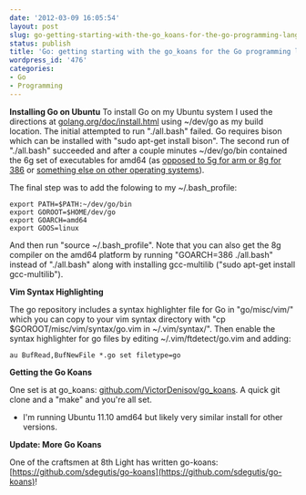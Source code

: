 ```yaml
---
date: '2012-03-09 16:05:54'
layout: post
slug: go-getting-starting-with-the-go_koans-for-the-go-programming-language
status: publish
title: 'Go: getting starting with the go_koans for the Go programming language'
wordpress_id: '476'
categories:
- Go
- Programming
---
```


**Installing Go on Ubuntu**
To install Go on my Ubuntu system I used the directions at [golang.org/doc/install.html](http://golang.org/doc/install.html) using ~/dev/go as my build location. The initial attempted to run "./all.bash" failed. Go requires bison which can be installed with "sudo apt-get install bison". The second run of "./all.bash" succeeded and after a couple minutes ~/dev/go/bin contained the 6g set of executables for amd64 (as [opposed to 5g for arm or 8g for 386](http://golang.org/doc/go_faq.html#What_kind_of_a_name_is_6g) or [something else on other operating systems](http://golang.org/doc/install.html#fetch)).

The final step was to add the folowing to my ~/.bash_profile:

    
    export PATH=$PATH:~/dev/go/bin
    export GOROOT=$HOME/dev/go
    export GOARCH=amd64
    export GOOS=linux


And then run "source ~/.bash_profile". Note that you can also get the 8g compiler on the amd64 platform by running "GOARCH=386 ./all.bash" instead of "./all.bash" along with installing gcc-multilib ("sudo apt-get install gcc-multilib").

**Vim Syntax Highlighting**

The go repository includes a syntax highlighter file for Go in "go/misc/vim/" which you can copy to your vim syntax directory with "cp $GOROOT/misc/vim/syntax/go.vim in ~/.vim/syntax/". Then enable the syntax highlighter for go files by editing ~/.vim/ftdetect/go.vim and adding:

    
    au BufRead,BufNewFile *.go set filetype=go




**Getting the Go Koans**

One set is at go_koans: [github.com/VictorDenisov/go_koans](https://github.com/VictorDenisov/go_koans). A quick git clone and a "make" and you're all set.

* I'm running Ubuntu 11.10 amd64 but likely very similar install for other versions.

**Update: More Go Koans**

One of the craftsmen at 8th Light has written go-koans: [https://github.com/sdegutis/go-koans](https://github.com/sdegutis/go-koans)!
